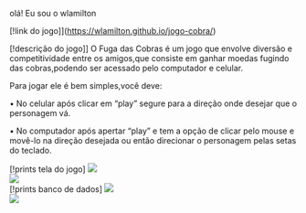  olá! Eu sou o wlamilton

[!link do jogo]](https://wlamilton.github.io/jogo-cobra/)

[!descrição do jogo]] O Fuga das Cobras é um jogo que envolve diversão e competitividade entre os amigos,que consiste em ganhar moedas fugindo das cobras,podendo ser acessado pelo computador e celular.

Para jogar ele é bem simples,você deve:

• No celular após clicar em “play” segure para a direção onde desejar que o personagem vá.

• No computador após apertar “play” e tem a opção de clicar pelo mouse e movê-lo na direção desejada ou então direcionar o personagem pelas setas do teclado.


[!prints tela do jogo]
<img src="https://github.com/wlamilton/jogo-cobra/assets/164428034/c02b49be-1296-4b86-b22c-00ddc84c7ccb">
<br>
<img src="https://github.com/wlamilton/jogo-cobra/assets/164428034/49b0549c-7043-4e83-81c1-d63900e5f89f">
<br>
[!prints banco de dados]
<img src="https://github.com/wlamilton/jogo-cobra/assets/164428034/31188ff5-795c-4433-90f1-92e3993c568c">
<br>
<img src="https://github.com/wlamilton/jogo-cobra/assets/164428034/280e6fe2-04ae-465a-9858-721a87a3b4cf">

